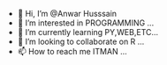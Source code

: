 - 👋 Hi, I’m @Anwar Husssain
- 👀 I’m interested in PROGRAMMING ...
- 🌱 I’m currently learning PY,WEB,ETC...
- 💞️ I’m looking to collaborate on R ...
- 📫 How to reach me ITMAN ...

<!---
ITMANANWAR/ITMANANWAR is a ✨ special ✨ repository because its `README.md` (this file) appears on your GitHub profile.
You can click the Preview link to take a look at your changes.
--->
